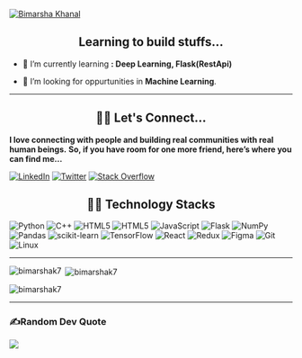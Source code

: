 <a href="https://git.io/typing-svg"><img src="https://readme-typing-svg.herokuapp.com?font=Fira+Code&size=28&duration=3003&pause=200&center=true&vCenter=true&width=435&lines=Hey+there+👋!;I+am+Bimarsha+Khanal.;Nice+to+see+you+here...;Wanna+collaborate+?" alt="Bimarsha Khanal"  style="align:center"/></a>

<h2 align="center">Learning to build stuffs...</h2>

- 🌱 I’m currently learning **: Deep Learning, Flask(RestApi)**

- 👯 I’m looking for oppurtunities in **Machine Learning**.


___
<h2 align="center"> 👨‍💻 Let's Connect...</h2>
<p align="center">
  
  **I love connecting with people and building real communities with real human beings.**
  **So, if you have room for one more friend, here’s where you can find me…**

[![LinkedIn](https://img.shields.io/badge/LinkedIn-%230077B5.svg?style=for-the-badge&logo=linkedin&logoColor=white)](https://linkedin.com/in/bimarsha.khanal) [![Twitter](https://img.shields.io/badge/Twitter-%231DA1F2.svg?style=for-the-badge&logo=Twitter&logoColor=white)](https://twitter.com/bimarshak7) [![Stack Overflow](https://img.shields.io/badge/-Stackoverflow-FE7A16?style=for-the-badge&logo=stack-overflow&logoColor=white)](https://stackoverflow.com/users/13677542) 
</p>

<h2 align="center"> 👨‍💻 Technology Stacks</h2>
<p align="center">
 
![Python](https://img.shields.io/badge/python-3670A0?style=for-the-badge&logo=python&logoColor=ffdd54) ![C++](https://img.shields.io/badge/c++-%2300599C.svg?style=for-the-badge&logo=c%2B%2B&logoColor=white) ![HTML5](https://img.shields.io/badge/html5-%23E34F26.svg?style=for-the-badge&logo=html5&logoColor=white) ![HTML5](https://img.shields.io/badge/CSS-%23E34F26.svg?style=for-the-badge) ![JavaScript](https://img.shields.io/badge/javascript-%23323330.svg?style=for-the-badge&logo=javascript&logoColor=%23F7DF1E) ![Flask](https://img.shields.io/badge/flask-%23000.svg?style=for-the-badge&logo=flask&logoColor=white) ![NumPy](https://img.shields.io/badge/numpy-%23013243.svg?style=for-the-badge&logo=numpy&logoColor=white) ![Pandas](https://img.shields.io/badge/pandas-%23150458.svg?style=for-the-badge&logo=pandas&logoColor=white) ![scikit-learn](https://img.shields.io/badge/scikit--learn-%23F7931E.svg?style=for-the-badge&logo=scikit-learn&logoColor=white) ![TensorFlow](https://img.shields.io/badge/TensorFlow-%23FF6F00.svg?style=for-the-badge&logo=TensorFlow&logoColor=white) ![React](https://img.shields.io/badge/react-%2320232a.svg?style=for-the-badge&logo=react&logoColor=%2361DAFB) ![Redux](https://img.shields.io/badge/redux-%23593d88.svg?style=for-the-badge&logo=redux&logoColor=white) ![Figma](https://img.shields.io/badge/figma-%23F24E1E.svg?style=for-the-badge&logo=figma&logoColor=white) ![Git](https://img.shields.io/badge/git-%23F24E1E.svg?style=for-the-badge&logo=git&logoColor=white) ![Linux](https://img.shields.io/badge/linux-%23F24E1E.svg?style=for-the-badge&logo=linux&logoColor=white)
</p>

---
<p><img align="left" src="https://github-readme-stats.vercel.app/api/top-langs?username=bimarshak7&&locale=en&layout=compact&theme=radical" alt="bimarshak7" /></p>

<p>&nbsp;<img align="center" src="https://github-readme-stats.vercel.app/api?username=bimarshak7&show_icons=true&locale=en&count_private=true&theme=radical" alt="bimarshak7" />

<p><img align="center" src="https://github-readme-streak-stats.herokuapp.com/?user=bimarshak7&theme=radical" alt="bimarshak7" /></p>

---
### ✍️Random Dev Quote
![](https://quotes-github-readme.vercel.app/api?type=horizontal&theme=radical)
